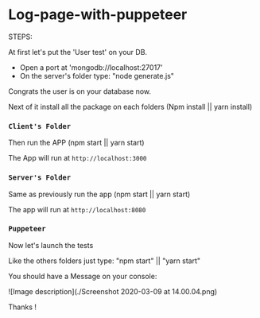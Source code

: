 # Log-page-with-puppeteer

STEPS:

At first let's put the 'User test' on your DB.

- Open a port at 'mongodb://localhost:27017'
- On the server's folder type: "node generate.js"

Congrats the user is on your database now.

Next of it install all the package on each folders (Npm install || yarn install)

### `Client's Folder`

Then run the APP (npm start || yarn start)

The App will run at `http://localhost:3000`

### `Server's Folder`

Same as previously run the app (npm start || yarn start)

The app will run at `http://localhost:8080`

### `Puppeteer`

Now let's launch the tests

Like the others folders just type: "npm start" || "yarn start"

You should have a Message on your console:

![Image description](./Screenshot 2020-03-09 at 14.00.04.png)

Thanks !

